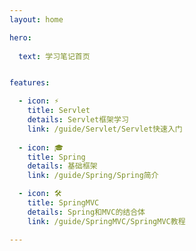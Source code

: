 ```yaml
---
layout: home

hero:
  
  text: 学习笔记首页


features:

  - icon: ⚡️
    title: Servlet
    details: Servlet框架学习
    link: /guide/Servlet/Servlet快速入门
    
  - icon: 🎓
    title: Spring
    details: 基础框架
    link: /guide/Spring/Spring简介

  - icon: 🛠️
    title: SpringMVC
    details: Spring和MVC的结合体
    link: /guide/SpringMVC/SpringMVC教程

---
```


